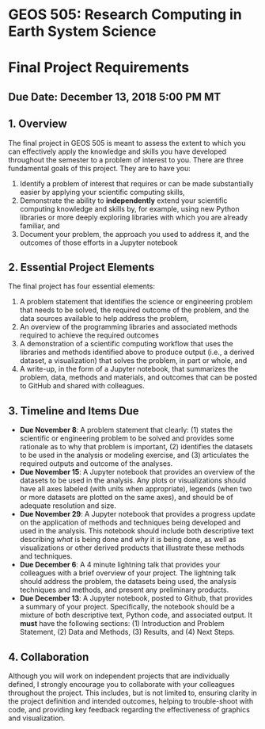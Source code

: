 # GEOS 505: Research Computing in Earth System Science
# Final Project Requirements

## Due Date: December 13, 2018 5:00 PM MT

## 1. Overview
The final project in GEOS 505 is meant to assess the extent to which you can effectively apply the knowledge and skills you have developed throughout the semester to a problem of interest to you. There are three fundamental goals of this project. They are to have you:
1. Identify a problem of interest that requires or can be made substantially easier by applying your scientific computing skills,
2. Demonstrate the ability to __independently__ extend your scientific computing knowledge and skills by, for example, using new Python libraries or more deeply exploring libraries with which you are already familiar, and
3. Document your problem, the approach you used to address it, and the outcomes of those efforts in a Jupyter notebook

## 2. Essential Project Elements
The final project has four essential elements:
1. A problem statement that identifies the science or engineering problem that needs to be solved, the required outcome of the problem, and the data sources available to help address the problem, 
2. An overview of the programming libraries and associated methods required to achieve the required outcomes 
3. A demonstration of a scientific computing workflow that uses the libraries and methods identified above to produce output (i.e., a derived dataset, a visualization) that solves the problem, in part or whole, and
4. A write-up, in the form of a Jupyter notebook, that summarizes the problem, data, methods and materials, and outcomes that can be posted to GitHub and shared with colleagues.

## 3. Timeline and Items Due
* __Due November 8__: A problem statement that clearly: (1) states the scientific or engineering problem to be solved and provides some rationale as to why that problem is important, (2) identifies the datasets to be used in the analysis or modeling exercise, and (3) articulates the required outputs and outcome of the analyses.
* __Due November 15__: A Jupyter notebook that provides an overview of the datasets to be used in the analysis. Any plots or visualizations should have all axes labeled (with units when appropriate), legends (when two or more datasets are plotted on the same axes), and should be of adequate resolution and size. 
* __Due November 29__: A Jupyter notebook that provides a progress update on the application of methods and techniques being developed and used in the analysis. This notebook should include both descriptive text describing *what* is being done and *why* it is being done, as well as visualizations or other derived products that illustrate these methods and techniques.
* __Due December 6__: A 4 minute lightning talk that provides your colleagues with a brief overview of your project. The lightning talk should address the problem, the datasets being used, the analysis techniques and methods, and present any preliminary products. 
* __Due December 13__: A Jupyter notebook, posted to Github, that provides a summary of your project. Specifically, the notebook should be a mixture of both descriptive text, Python code, and associated output. It __must__ have the following sections: (1) Introduction and Problem Statement, (2) Data and Methods, (3) Results, and (4) Next Steps. 

## 4. Collaboration
Although you will work on independent projects that are individually defined, I strongly encourage you to collaborate with your colleagues throughout the project. This includes, but is not limited to, ensuring clarity in the project definition and intended outcomes, helping to trouble-shoot with code, and providing key feedback regarding the effectiveness of graphics and visualization. 
